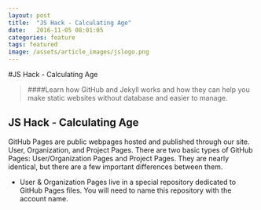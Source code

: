 ```yaml
---
layout: post
title:  "JS Hack - Calculating Age"
date:   2016-11-05 08:01:05
categories: feature
tags: featured
image: /assets/article_images/jslogo.png
---
```

#JS Hack - Calculating Age

>####Learn how GitHub and Jekyll works and how they can help you make static websites without database and easier to manage.

JS Hack - Calculating Age
----------------  

GitHub Pages are public webpages hosted and published through our site. User, Organization, and Project Pages. There are two basic types of GitHub Pages: User/Organization Pages and Project Pages. They are nearly identical, but there are a few important differences between them.

- User & Organization Pages live in a special repository dedicated to GitHub Pages files. You will need to name this repository with the account name.

